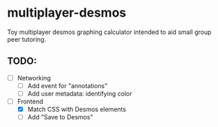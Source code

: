 # multiplayer-desmos

Toy multiplayer desmos graphing calculator intended to aid small group peer tutoring.

## TODO:

- [ ] Networking
    - [ ] Add event for "annotations"
    - [ ] Add user metadata: identifying color
- [ ] Frontend
    - [x] Match CSS with Desmos elements
    - [ ] Add "Save to Desmos"
